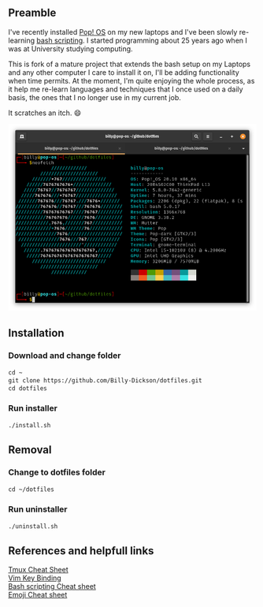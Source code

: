 ## Preamble

I've recently installed  [Pop! OS](https://pop.system76.com) on my new laptops and I've been slowly re-learning [bash scripting](https://ryanstutorials.net/bash-scripting-tutorial/bash-scripting.php). I started programming about 25 years ago when I was at University studying computing.

This is fork of a mature project that extends the bash setup on my Laptops and any other computer I care to install it on, I'll be adding functionality when time permits. At the moment, I'm quite enjoying the whole process, as it help me re-learn languages and techniques that I once used on a daily basis, the ones that I no longer use in my current job.

It scratches an itch. :smile:

![Terminal Screenshot](assets/Screenshot.png)

## Installation

### Download and change folder
```
cd ~
git clone https://github.com/Billy-Dickson/dotfiles.git
cd dotfiles
```
### Run installer
```
./install.sh
```
## Removal

### Change to dotfiles folder
```
cd ~/dotfiles
```
### Run uninstaller
```
./uninstall.sh
```

## References and helpfull links
[Tmux Cheat Sheet](https://tmuxcheatsheet.com/)  
[Vim Key Binding](https://devhints.io/vim)  
[Bash scripting Cheat sheet](https://devints.io/vim)  
[Emoji Cheat sheet](https://github.com/ikatyang/emoji-cheat-sheet#table-of-contents)  
